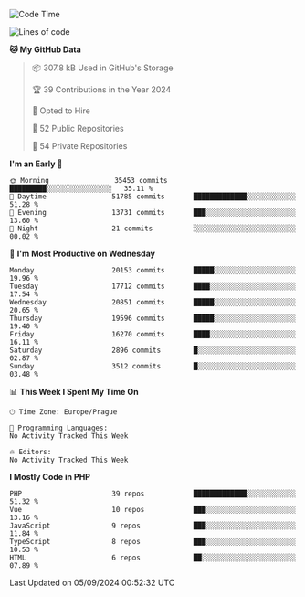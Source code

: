 <!--START_SECTION:waka-->
![Code Time](http://img.shields.io/badge/Code%20Time-1%2C583%20hrs%2058%20mins-blue)

![Lines of code](https://img.shields.io/badge/From%20Hello%20World%20I%27ve%20Written-31.8%20million%20lines%20of%20code-blue)

**🐱 My GitHub Data** 

> 📦 307.8 kB Used in GitHub's Storage 
 > 
> 🏆 39 Contributions in the Year 2024
 > 
> 💼 Opted to Hire
 > 
> 📜 52 Public Repositories 
 > 
> 🔑 54 Private Repositories 
 > 
**I'm an Early 🐤** 

```text
🌞 Morning                35453 commits       █████████░░░░░░░░░░░░░░░░   35.11 % 
🌆 Daytime                51785 commits       █████████████░░░░░░░░░░░░   51.28 % 
🌃 Evening                13731 commits       ███░░░░░░░░░░░░░░░░░░░░░░   13.60 % 
🌙 Night                  21 commits          ░░░░░░░░░░░░░░░░░░░░░░░░░   00.02 % 
```
📅 **I'm Most Productive on Wednesday** 

```text
Monday                   20153 commits       █████░░░░░░░░░░░░░░░░░░░░   19.96 % 
Tuesday                  17712 commits       ████░░░░░░░░░░░░░░░░░░░░░   17.54 % 
Wednesday                20851 commits       █████░░░░░░░░░░░░░░░░░░░░   20.65 % 
Thursday                 19596 commits       █████░░░░░░░░░░░░░░░░░░░░   19.40 % 
Friday                   16270 commits       ████░░░░░░░░░░░░░░░░░░░░░   16.11 % 
Saturday                 2896 commits        █░░░░░░░░░░░░░░░░░░░░░░░░   02.87 % 
Sunday                   3512 commits        █░░░░░░░░░░░░░░░░░░░░░░░░   03.48 % 
```


📊 **This Week I Spent My Time On** 

```text
🕑︎ Time Zone: Europe/Prague

💬 Programming Languages: 
No Activity Tracked This Week

🔥 Editors: 
No Activity Tracked This Week
```

**I Mostly Code in PHP** 

```text
PHP                      39 repos            █████████████░░░░░░░░░░░░   51.32 % 
Vue                      10 repos            ███░░░░░░░░░░░░░░░░░░░░░░   13.16 % 
JavaScript               9 repos             ███░░░░░░░░░░░░░░░░░░░░░░   11.84 % 
TypeScript               8 repos             ███░░░░░░░░░░░░░░░░░░░░░░   10.53 % 
HTML                     6 repos             ██░░░░░░░░░░░░░░░░░░░░░░░   07.89 % 
```




 Last Updated on 05/09/2024 00:52:32 UTC
<!--END_SECTION:waka-->
<!--
**AlexKratky/AlexKratky** is a ✨ _special_ ✨ repository because its `README.md` (this file) appears on your GitHub profile.

Here are some ideas to get you started:

- 🔭 I’m currently working on ...
- 🌱 I’m currently learning ...
- 👯 I’m looking to collaborate on ...
- 🤔 I’m looking for help with ...
- 💬 Ask me about ...
- 📫 How to reach me: ...
- 😄 Pronouns: ...
- ⚡ Fun fact: ...
-->
